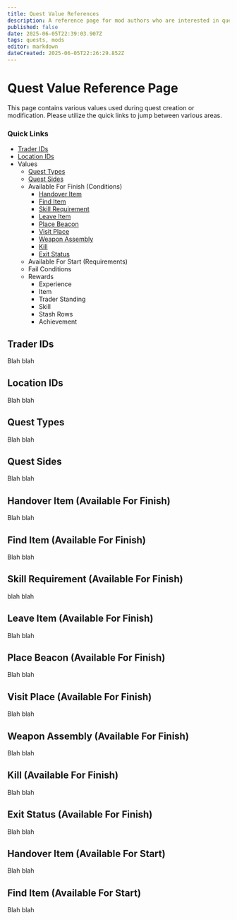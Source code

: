 ```yaml
---
title: Quest Value References
description: A reference page for mod authors who are interested in quest creation or modification.
published: false
date: 2025-06-05T22:39:03.907Z
tags: quests, mods
editor: markdown
dateCreated: 2025-06-05T22:26:29.852Z
---
```


# Quest Value Reference Page

This page contains various values used during quest creation or modification. Please utilize the quick links to jump between various areas.

### Quick Links

-   [Trader IDs](https://wiki.sp-tarkov.com/en/quest-value-references#trader-ids)
-   [Location IDs](https://wiki.sp-tarkov.com/en/quest-value-references#location-ids)
-   Values
    -   [Quest Types](https://wiki.sp-tarkov.com/en/quest-value-references#quest-types)
    -   [Quest Sides](https://wiki.sp-tarkov.com/en/quest-value-references#quest-sides)
    -   Available For Finish (Conditions)
        -   [Handover Item](https://wiki.sp-tarkov.com/en/quest-value-references#handover-item-available-for-finish)
        -   [Find Item](https://wiki.sp-tarkov.com/en/quest-value-references#find-item-available-for-finish)
        -   [Skill Requirement](https://wiki.sp-tarkov.com/en/quest-value-references#skill-requirement-available-for-finish)
        -   [Leave Item](https://wiki.sp-tarkov.com/en/quest-value-references#leave-item-available-for-finish)
        -   [Place Beacon](https://wiki.sp-tarkov.com/en/quest-value-references#place-beacon-available-for-finish)
        -   [Visit Place](https://wiki.sp-tarkov.com/en/quest-value-references#visit-place-available-for-finish)
        -   [Weapon Assembly](https://wiki.sp-tarkov.com/en/quest-value-references#weapon-assembly-available-for-finish)
        -   [Kill](https://wiki.sp-tarkov.com/en/quest-value-references#kill-available-for-finish)
        -   [Exit Status](https://wiki.sp-tarkov.com/en/quest-value-references#exit-status-available-for-finish)
    -   Available For Start (Requirements)
    -   Fail Conditions
    -   Rewards
        -   Experience
        -   Item
        -   Trader Standing
        -   Skill
        -   Stash Rows
        -   Achievement

## Trader IDs

Blah blah

## Location IDs

Blah blah

## Quest Types

Blah blah

## Quest Sides

Blah blah

## Handover Item (Available For Finish)

Blah blah

## Find Item (Available For Finish)

Blah blah

## Skill Requirement (Available For Finish)

blah blah

## Leave Item (Available For Finish)

Blah blah

## Place Beacon (Available For Finish)

Blah blah

## Visit Place (Available For Finish)

Blah blah

## Weapon Assembly (Available For Finish)

Blah blah

## Kill (Available For Finish)

Blah blah

## Exit Status (Available For Finish)

Blah blah

## Handover Item (Available For Start)

Blah blah

## Find Item (Available For Start)

Blah blah